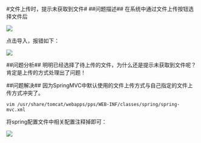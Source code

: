 #文件上传时，提示未获取到文件#
##问题描述##
在系统中通过文件上传按钮选择文件后

![](https://i.imgur.com/cDRuArx.jpg)

点击导入，报错如下：

![](https://i.imgur.com/UyDjkg4.jpg)


##问题分析##
明明已经选择了待上传的文件，为什么还是提示未获取到文件呢？
肯定是上传的方式处理出了问题！

##问题解决##
因为SpringMVC中默认使用的文件上传方式与自己指定的文件上传方式冲突了。

	vim /usr/share/tomcat/webapps/pps/WEB-INF/classes/spring/spring-mvc.xml

将spring配置文件中相关配置注释掉即可：

![](https://i.imgur.com/Yz4AvKC.png)